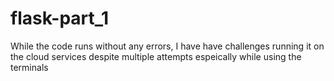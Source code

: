 # flask-part_1

While the code runs without any errors, I have have challenges running it on the cloud services despite multiple attempts
espeically while using the terminals
